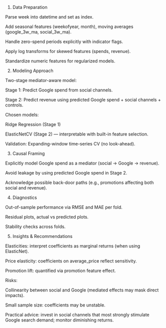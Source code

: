 1. Data Preparation

Parse week into datetime and set as index.

Add seasonal features (weekofyear, month), moving averages (google_3w_ma, social_3w_ma).

Handle zero-spend periods explicitly with indicator flags.

Apply log transforms for skewed features (spends, revenue).

Standardize numeric features for regularized models.

2. Modeling Approach

Two-stage mediator-aware model:

Stage 1: Predict Google spend from social channels.

Stage 2: Predict revenue using predicted Google spend + social channels + controls.

Chosen models:

Ridge Regression (Stage 1)

ElasticNetCV (Stage 2) — interpretable with built-in feature selection.

Validation: Expanding-window time-series CV (no look-ahead).

3. Causal Framing

Explicitly model Google spend as a mediator (social → Google → revenue).

Avoid leakage by using predicted Google spend in Stage 2.

Acknowledge possible back-door paths (e.g., promotions affecting both social and revenue).

4. Diagnostics

Out-of-sample performance via RMSE and MAE per fold.

Residual plots, actual vs predicted plots.

Stability checks across folds.

5. Insights & Recommendations

Elasticities: interpret coefficients as marginal returns (when using ElasticNet).

Price elasticity: coefficients on average_price reflect sensitivity.

Promotion lift: quantified via promotion feature effect.

Risks:

Collinearity between social and Google (mediated effects may mask direct impacts).

Small sample size: coefficients may be unstable.

Practical advice: invest in social channels that most strongly stimulate Google search demand; monitor diminishing returns.